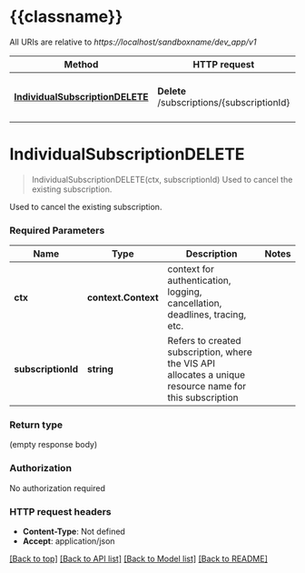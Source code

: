 # {{classname}}

All URIs are relative to *https://localhost/sandboxname/dev_app/v1*

Method | HTTP request | Description
------------- | ------------- | -------------
[**IndividualSubscriptionDELETE**](UnsupportedApi.md#IndividualSubscriptionDELETE) | **Delete** /subscriptions/{subscriptionId} | Used to cancel the existing subscription.

# **IndividualSubscriptionDELETE**
> IndividualSubscriptionDELETE(ctx, subscriptionId)
Used to cancel the existing subscription.

Used to cancel the existing subscription.

### Required Parameters

Name | Type | Description  | Notes
------------- | ------------- | ------------- | -------------
 **ctx** | **context.Context** | context for authentication, logging, cancellation, deadlines, tracing, etc.
  **subscriptionId** | **string**| Refers to created subscription, where the VIS API allocates a unique resource name for this subscription | 

### Return type

 (empty response body)

### Authorization

No authorization required

### HTTP request headers

 - **Content-Type**: Not defined
 - **Accept**: application/json

[[Back to top]](#) [[Back to API list]](../README.md#documentation-for-api-endpoints) [[Back to Model list]](../README.md#documentation-for-models) [[Back to README]](../README.md)

